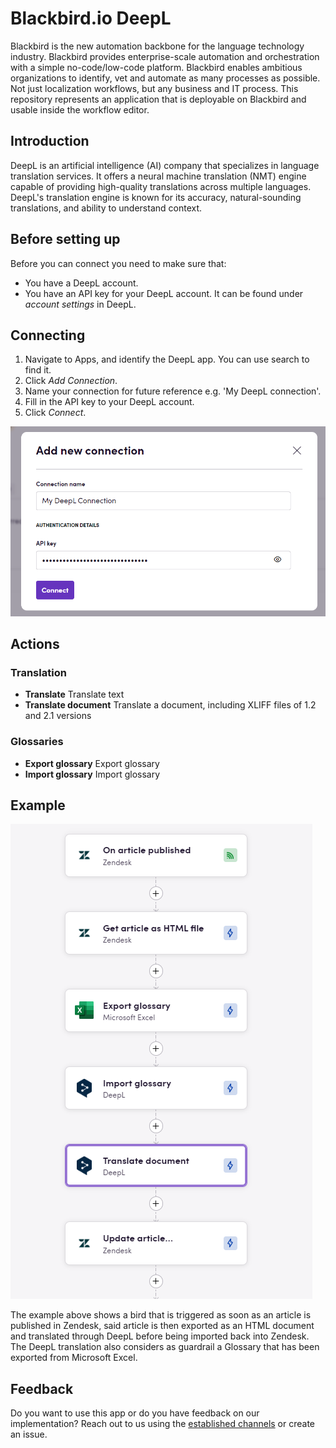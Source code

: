 # Blackbird.io DeepL

Blackbird is the new automation backbone for the language technology industry. Blackbird provides enterprise-scale automation and orchestration with a simple no-code/low-code platform. Blackbird enables ambitious organizations to identify, vet and automate as many processes as possible. Not just localization workflows, but any business and IT process. This repository represents an application that is deployable on Blackbird and usable inside the workflow editor.

## Introduction

<!-- begin docs -->

DeepL is an artificial intelligence (AI) company that specializes in language translation services. It offers a neural machine translation (NMT) engine capable of providing high-quality translations across multiple languages. DeepL's translation engine is known for its accuracy, natural-sounding translations, and ability to understand context.

## Before setting up

Before you can connect you need to make sure that:

- You have a DeepL account.
- You have an API key for your DeepL account. It can be found under _account settings_ in DeepL.

## Connecting

1. Navigate to Apps, and identify the DeepL app. You can use search to find it.
2. Click _Add Connection_.
3. Name your connection for future reference e.g. 'My DeepL connection'.
4. Fill in the API key to your DeepL account.
5. Click _Connect_.

![DeepLBlackbirdConnection](image/README/DeepLBlackbirdConnection.png)

## Actions

### Translation 

- **Translate** Translate text
- **Translate document** Translate a document, including XLIFF files of 1.2 and 2.1 versions

### Glossaries 

- **Export glossary** Export glossary
- **Import glossary** Import glossary

## Example

![DeepLExample](image/README/DeepLExample.png)

The example above shows a bird that is triggered as soon as an article is published in Zendesk, said article is then exported as an HTML document and translated through DeepL before being imported back into Zendesk. The DeepL translation also considers as guardrail a Glossary that has been exported from Microsoft Excel.

## Feedback

Do you want to use this app or do you have feedback on our implementation? Reach out to us using the [established channels](https://www.blackbird.io/) or create an issue.

<!-- end docs -->
 
